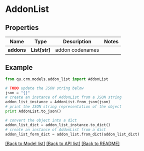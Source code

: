 # AddonList


## Properties
Name | Type | Description | Notes
------------ | ------------- | ------------- | -------------
**addons** | **List[str]** | addon codenames | 

## Example

```python
from qu.crm.models.addon_list import AddonList

# TODO update the JSON string below
json = "{}"
# create an instance of AddonList from a JSON string
addon_list_instance = AddonList.from_json(json)
# print the JSON string representation of the object
print AddonList.to_json()

# convert the object into a dict
addon_list_dict = addon_list_instance.to_dict()
# create an instance of AddonList from a dict
addon_list_form_dict = addon_list.from_dict(addon_list_dict)
```
[[Back to Model list]](../README.md#documentation-for-models) [[Back to API list]](../README.md#documentation-for-api-endpoints) [[Back to README]](../README.md)


